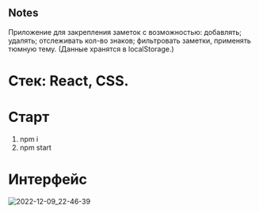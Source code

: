 ## Notes
Приложение для закрепления заметок с возможностью: добавлять; удалять; отслеживать кол-во знаков; фильтровать заметки, применять тюмную тему. (Данные хранятся в localStorage.)
# Стек: React, CSS.
# Старт
  1. npm i
  2. npm start
     
# Интерфейс
![2022-12-09_22-46-39](https://user-images.githubusercontent.com/105100908/206788260-a4327077-0ecf-46d1-bf49-cd2f3f937aae.png)
